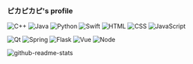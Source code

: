 ### ピカピカピ's profile

![C++](https://img.shields.io/badge/-C++-00599C?style=plastic&logo=cplusplus&logoColor=white)
![Java](https://img.shields.io/badge/-Java-007396?style=plastic&logo=java&logoColor=white)
![Python](https://img.shields.io/badge/-Python-3776AB?style=plastic&logo=python&logoColor=white)
![Swift](https://img.shields.io/badge/-Swift-F05138?style=plastic&logo=swift&logoColor=white)
![HTML](https://img.shields.io/badge/-HTML-E34F26?style=plastic&logo=html5&logoColor=white)
![CSS](https://img.shields.io/badge/-CSS-1572B6?style=plastic&logo=css3&logoColor=white)
![JavaScript](https://img.shields.io/badge/-JavaScript-F7DF1E?style=plastic&logo=javascript&logoColor=white)


![Qt](https://img.shields.io/badge/-Qt-41CD52?style=plastic&logo=qt&logoColor=white)
![Spring](https://img.shields.io/badge/-Spring-6DB33F?style=plastic&logo=spring&logoColor=white)
![Flask](https://img.shields.io/badge/-Flask-000000?style=plastic&logo=flask&logoColor=white)
![Vue](https://img.shields.io/badge/-Vue.js-4FC08D?style=plastic&logo=vuedotjs&logoColor=white)
![Node](https://img.shields.io/badge/-Node.js-339933?style=plastic&logo=nodedotjs&logoColor=white)


![github-readme-stats](https://github-readme-stats.vercel.app/api?username=pikapikapikaori)

<!--
**pikapikapikaori/pikapikapikaori** is a ✨ _special_ ✨ repository because its `README.md` (this file) appears on your GitHub profile.

Here are some ideas to get you started:

- 🔭 I’m currently working on ...
- 🌱 I’m currently learning ...
- 👯 I’m looking to collaborate on ...
- 🤔 I’m looking for help with ...
- 💬 Ask me about ...
- 📫 How to reach me: ...
- 😄 Pronouns: ...
- ⚡ Fun fact: ...
-->
